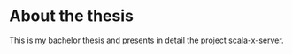 # About the thesis

This is my bachelor thesis and presents in detail the project [scala-x-server](https://github.com/tuvistavie/scala-x-server).
